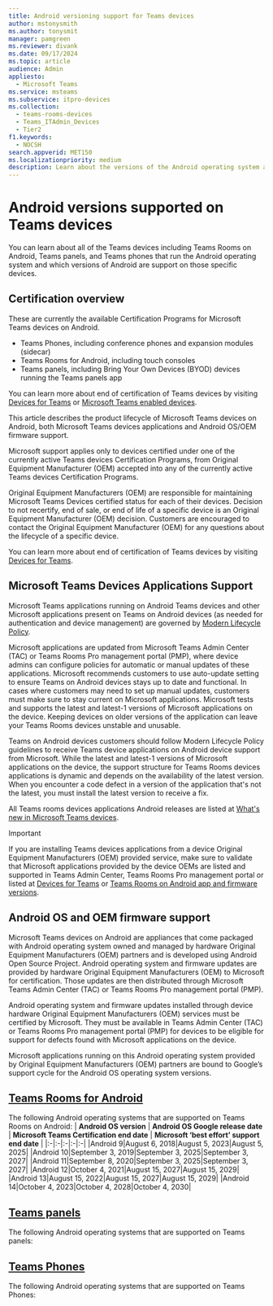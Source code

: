 ```yaml
---
title: Android versioning support for Teams devices
author: mstonysmith
ms.author: tonysmit
manager: pamgreen
ms.reviewer: divank
ms.date: 09/17/2024
ms.topic: article
audience: Admin
appliesto: 
  - Microsoft Teams
ms.service: msteams
ms.subservice: itpro-devices
ms.collection: 
  - teams-rooms-devices
  - Teams_ITAdmin_Devices
  - Tier2
f1.keywords: 
  - NOCSH
search.appverid: MET150
ms.localizationpriority: medium
description: Learn about the versions of the Android operating system and platform that are supported on Teams devices.
---
```


# Android versions supported on Teams devices

You can learn about all of the Teams devices including Teams Rooms on Android, Teams panels, and Teams phones that run the Android operating system and which versions of Android are support on those specific devices.

## Certification overview

These are currently the available Certification Programs for Microsoft Teams devices on Android.

- Teams Phones, including conference phones and expansion modules (sidecar)
- Teams Rooms for Android, including touch consoles
- Teams panels, including Bring Your Own Devices (BYOD) devices running the Teams panels app

You can learn more about end of certification of Teams devices by visiting [Devices for Teams](/microsoftteams/devices/teams-ip-phones#end-of-certification-teams-devices) or [Microsoft Teams enabled devices](/microsoft-teams/across-devices/devices).

This article describes the product lifecycle of Microsoft Teams devices on Android, both Microsoft Teams devices applications and Android OS/OEM firmware support.

Microsoft support applies only to devices certified under one of the currently active Teams devices Certification Programs, from Original Equipment Manufacturer (OEM) accepted into any of the currently active Teams devices Certification Programs.

Original Equipment Manufacturers (OEM) are responsible for maintaining Microsoft Teams Devices certified status for each of their devices. Decision to not recertify, end of sale, or end of life of a specific device is an Original Equipment Manufacturer (OEM) decision. Customers are encouraged to contact the Original Equipment Manufacturer (OEM) for any questions about the lifecycle of a specific device.

You can learn more about end of certification of Teams devices by visiting [Devices for Teams](/microsoftteams/devices/teams-ip-phones#end-of-certification-teams-devices).

## Microsoft Teams Devices Applications Support

Microsoft Teams applications running  on Android Teams devices and other Microsoft applications present on Teams on Android devices (as needed for authentication and device management) are governed by [Modern Lifecycle Policy](https://learn.microsoft.com/lifecycle/policies/modern).

Microsoft applications are updated from Microsoft Teams Admin Center (TAC) or Teams Rooms Pro management portal (PMP), where device admins can configure policies for automatic or manual updates of these applications. Microsoft recommends customers to use auto-update setting to ensure Teams on Android devices stays up to date and functional. In cases where customers may need to set up manual updates, customers must make sure to stay current on Microsoft applications. Microsoft tests and supports the latest and latest-1 versions of Microsoft applications on the device. Keeping devices on older versions of the application can leave your Teams Rooms devices unstable and unusable.

Teams on Android devices customers should follow Modern Lifecycle Policy guidelines to receive Teams  device applications on Android device support from Microsoft. While the latest and latest-1 versions of Microsoft applications on the device, the support structure for Teams Rooms devices applications is dynamic and depends on the availability of the latest version. When you encounter a code defect in a version of the application that's not the latest, you must install the latest version to receive a fix.

All Teams rooms devices applications Android releases are listed at [What's new in Microsoft Teams devices](https://support.microsoft.com/office/what-s-new-in-microsoft-teams-devices-eabf4d81-acdd-4b23-afa1-9ee47bb7c5e2).

> [!IMPORTANT]
>If you are installing Teams devices applications from a device Original Equipment Manufacturers (OEM) provided service, make sure to validate that Microsoft applications provided by the device OEMs are listed and supported in Teams Admin Center, Teams Rooms Pro management portal or listed at [Devices for Teams](/microsoftteams/devices/teams-ip-phones#product-release-information-for-teams-phones) or [Teams Rooms on Android app and firmware versions](/microsoftteams/rooms/android-app-firmware).

## Android OS and OEM firmware support

Microsoft Teams devices on Android are appliances that come packaged with Android operating system owned and managed by hardware Original Equipment Manufacturers (OEM) partners and is developed using Android Open Source Project. Android operating system and firmware updates are provided by hardware Original Equipment Manufacturers (OEM) to Microsoft for certification. Those updates are then distributed through Microsoft Teams Admin Center (TAC) or Teams Rooms Pro management portal (PMP).

Android operating system and firmware updates installed through device hardware Original Equipment Manufacturers (OEM) services must be certified by Microsoft. They must be available in Teams Admin Center (TAC) or Teams Rooms Pro management portal (PMP) for devices to be eligible for support for defects found with Microsoft applications on the device.

Microsoft applications running on this Android operating system provided by Original Equipment Manufacturers (OEM) partners are bound to Google’s support cycle for the Android OS operating system versions.

## [Teams Rooms for Android](#tab/mtr-a)

The following Android operating systems that are supported on Teams Rooms on Android:
| **Android OS version** | **Android OS Google release date** | **Microsoft Teams Certification end date** |  **Microsoft ‘best effort’ support end date** |
|:-|:-|:-|:-|:-|
|Android 9|August 6, 2018|August 5, 2023|August 5, 2025|
|Android 10|September 3, 2019|September 3, 2025|September 3, 2027|
|Android 11|September 8, 2020|September 3, 2025|September 3, 2027|
|Android 12|October 4, 2021|August 15, 2027|August 15, 2029|
|Android 13|August 15, 2022|August 15, 2027|August 15, 2029|
|Android 14|October 4, 2023|October 4, 2028|October 4, 2030|


## [Teams panels](#tab/panels)

The following Android operating systems that are supported on Teams panels:

## [Teams Phones](#tab/phones)

The following Android operating systems that are supported on Teams Phones: